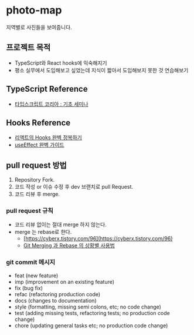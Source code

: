 # photo-map

지역별로 사진들을 보여줍니다.

## 프로젝트 목적

- TypeScript와 React hooks에 익숙해지기
- 평소 실무에서 도입해보고 싶었는데 지식이 짧아서 도입해보지 못한 것 연습해보기

## TypeScript Reference

- [타입스크립트 코리아 : 기초 세미나](https://www.inflearn.com/course/%ED%83%80%EC%9E%85%EC%8A%A4%ED%81%AC%EB%A6%BD%ED%8A%B8-%EC%BD%94%EB%A6%AC%EC%95%84-1705-%EA%B8%B0%EC%B4%88-%EC%84%B8%EB%AF%B8%EB%82%98)

## Hooks Reference

- [리액트의 Hooks 완벽 정복하기](https://velog.io/@velopert/react-hooks)
- [useEffect 완벽 가이드](https://rinae.dev/posts/a-complete-guide-to-useeffect-ko)

## pull request 방법

1. Repository Fork.
2. 코드 작성 or 이슈 수정 후 dev 브랜치로 pull Request.
3. 코드 리뷰 후 merge.

### pull request 규칙

- 코드 리뷰 없이는 절대 merge 하지 않는다.
- merge 는 rebase로 한다.
  - [https://cyberx.tistory.com/96](https://cyberx.tistory.com/96)
  - [Git Merging 과 Rebase 의 상황별 사용법](https://elegantcoder.com/git-merge-or-rebase/)

### git commit 메시지

- feat (new feature)
- imp (improvement on an existing feature)
- fix (bug fix)
- refac (refactoring production code)
- docs (changes to documentation)
- style (formatting, missing semi colons, etc; no code change)
- test (adding missing tests, refactoring tests; no production code change)
- chore (updating general tasks etc; no production code change)
